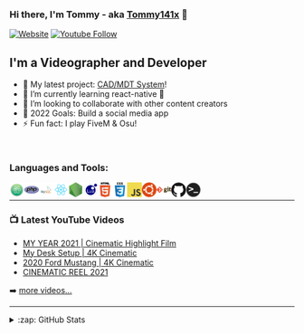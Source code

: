 ### Hi there, I'm Tommy - aka [Tommy141x][website] 👋 

[![Website](https://img.shields.io/website?label=www.tommy-johnston.com&style=for-the-badge&url=https%3A%2F%2Fwww.tommy-johnston.com)](https://www.tommy-johnston.com)
[![Youtube Follow](https://img.shields.io/youtube/channel/subscribers/UCqWoeIFC7TNTUzqw1FdgvRg?label=MY%20YOUTUBE&style=for-the-badge)](https://www.youtube.com/channel/UCqWoeIFC7TNTUzqw1FdgvRg)

## I'm a Videographer and Developer

- 🔭 My latest project: [CAD/MDT System](https://www.youtube.com/watch?v=fcM1ZahYKdo&ab_channel=ripacc)!
- 🌱 I’m currently learning react-native 🤣
- 👯 I’m looking to collaborate with other content creators
- 🥅 2022 Goals: Build a social media app
- ⚡ Fun fact: I play FiveM & Osu!

<br />

### Languages and Tools:

<img align="left" alt="Atom" width="26px" src="https://raw.githubusercontent.com/github/explore/80688e429a7d4ef2fca1e82350fe8e3517d3494d/topics/atom/atom.png" />
<img align="left" alt="PHP" width="26px" src="https://raw.githubusercontent.com/github/explore/ccc16358ac4530c6a69b1b80c7223cd2744dea83/topics/php/php.png" />
<img align="left" alt="MySQL" width="26px" src="https://raw.githubusercontent.com/github/explore/80688e429a7d4ef2fca1e82350fe8e3517d3494d/topics/mysql/mysql.png" />
<img align="left" alt="React" width="26px" src="https://raw.githubusercontent.com/github/explore/80688e429a7d4ef2fca1e82350fe8e3517d3494d/topics/react/react.png" />
<img align="left" alt="Node.js" width="26px" src="https://raw.githubusercontent.com/github/explore/80688e429a7d4ef2fca1e82350fe8e3517d3494d/topics/nodejs/nodejs.png" />
<img align="left" alt="LUA" width="26px" src="https://raw.githubusercontent.com/github/explore/80688e429a7d4ef2fca1e82350fe8e3517d3494d/topics/lua/lua.png" />
<img align="left" alt="HTML5" width="26px" src="https://raw.githubusercontent.com/github/explore/80688e429a7d4ef2fca1e82350fe8e3517d3494d/topics/html/html.png" />
<img align="left" alt="CSS3" width="26px" src="https://raw.githubusercontent.com/github/explore/80688e429a7d4ef2fca1e82350fe8e3517d3494d/topics/css/css.png" />
<img align="left" alt="JavaScript" width="26px" src="https://raw.githubusercontent.com/github/explore/80688e429a7d4ef2fca1e82350fe8e3517d3494d/topics/javascript/javascript.png" />
<img align="left" alt="Ubuntu Linux" width="26px" src="https://raw.githubusercontent.com/github/explore/80688e429a7d4ef2fca1e82350fe8e3517d3494d/topics/ubuntu/ubuntu.png" />
<img align="left" alt="Git" width="26px" src="https://raw.githubusercontent.com/github/explore/80688e429a7d4ef2fca1e82350fe8e3517d3494d/topics/git/git.png" />
<img align="left" alt="GitHub" width="26px" src="https://raw.githubusercontent.com/github/explore/78df643247d429f6cc873026c0622819ad797942/topics/github/github.png" />
<img align="left" alt="Terminal" width="26px" src="https://raw.githubusercontent.com/github/explore/80688e429a7d4ef2fca1e82350fe8e3517d3494d/topics/terminal/terminal.png" />

<br />

---

### 📺 Latest YouTube Videos

<!-- YOUTUBE:START -->
- [MY YEAR 2021 | Cinematic Highlight Film](https://www.youtube.com/watch?v=TnlVylo9SAQ)
- [My Desk Setup | 4K Cinematic](https://www.youtube.com/watch?v=rVYHcyoR0ZM)
- [2020 Ford Mustang | 4K Cinematic](https://www.youtube.com/watch?v=WvhnVlZ1QGM)
- [CINEMATIC REEL 2021](https://www.youtube.com/watch?v=SXZ1ku1fSDk)
<!-- YOUTUBE:END -->

➡️ [more videos...](https://www.youtube.com/channel/UCqWoeIFC7TNTUzqw1FdgvRg)

---

<details>
  <summary>:zap: GitHub Stats</summary>

  <img align="left" alt="Tommy's GitHub Stats" src="https://github-readme-stats.vercel.app/api?username=tommy141x&show_icons=true&hide_border=true&theme=dark" />
 
</details>

[website]: https://www.tommy-johnston.com
